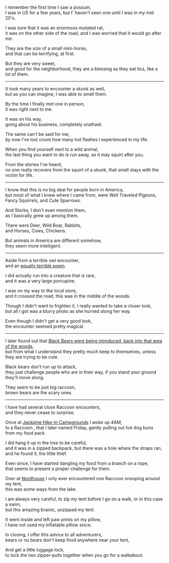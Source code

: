 I remember the first time I saw a possum,\
I was in US for a few years, but I' haven't seen one until I was in my mid 20's.

I was sure that it was an enormous mutated rat,\
it was on the other side of the road, and I was worried that it would go after me.

They are the size of a small mini-horse,\
and that can be terrifying, at first.

But they are very sweet,\
and good for the neighborhood, they are a blessing as they eat tics, like a lot of them.

---

It took many years to encounter a skunk as well,\
but as you can imagine, I was able to smell them.

By the time I finally met one in person,\
it was right next to me.

It was on his way,\
going about his business, completely unafraid.

The same can't be said for me,\
by now I've lost count how many hot flashes I experienced in my life.

When you find yourself next to a wild animal,\
the last thing you want to do is run away, as it may squirt after you.

From the stories I've heard,\
no one really recovers from the squirt of a skunk, that smell stays with the victim for life.

---

I know that this is no big deal for people born in America,\
but most of what I knew where I came from, were Well Traveled Pigeons, Fancy Squirrels, and Cute Sparrows.

And Storks, I don't even mention them,\
as I basically grew up among them.

There were Deer, Wild Boar, Rabbits,\
and Horses, Cows, Chickens.

But animals in America are different somehow,\
they seem more intelligent.

---

Aside from a terrible owl encounter,\
and an [equally terrible poem](/permalink/69aaa7bf-688c-46ba-8782-66b0cccb574d/).

I did actually run into a creature that is rare,\
and it was a very large porcupine.

I was on my way to the local store,\
and it crossed the road, this was in the middle of the woods.

Though I didn't want to frighten it, I really wanted to take a closer look,\
but all I got was a blurry photo as she hurried along her way.

Even though I didn't get a very good look,\
the encounter seemed pretty magical.

---

I later found out that [Black Bears were being introduced, back into that area of the woods](https://www.shorelinemedia.net/ludington_daily_news/black-bear-in-the-backyard/article_54eeba40-5208-11e8-9997-5b1acf5fc904.html),\
but from what I understand they pretty much keep to themselves, unless they are trying to be cute.

Black bears don't run up to attack,\
they just challenge people who are in their way, if you stand your ground they'll move along.

They seem to be just big raccoon,\
brown bears are the scary ones.

---

I have had several close Raccoon encounters,\
and they never cease to surprise.

Once at [Jackpine Hike-In Campgrounds](https://thedyrt.com/camping/michigan/jackpine-hike-in-campground) I woke up 4AM,\
to a Raccoon , that I later named Friday, gently pulling out hot dog buns from my food pack.

I did hang it up in the tree to be careful,\
and it was in a zipped backpack, but there was a hole where the straps ran, and he found it, the little thief.

Even since, I have started dangling my food from a branch on a rope,\
that seems to present a proper challenge for them.

Over at [Nordhouse](https://www.fs.usda.gov/recarea/hmnf/recarea/?recid=18770) I only ever encountered one Raccoon snooping around my tent,\
this was some ways from the lake.

I am always very careful, to zip my tent before I go on a walk, or in this case a swim,\
but this amazing brainic, unzipped my tent.

It went inside and left paw prints on my pillow,\
I have not used my inflatable pillow since.

In closing, I offer this advice to all adventurers,\
bears or no bears don't keep food anywhere near your tent,

And get a little luggage lock,\
to lock the two zipper-pulls together when you go for a walkabout.

